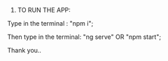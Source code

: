 1.  TO RUN THE APP:








Type in the terminal : "npm i";





Then type in the terminal: "ng serve" OR "npm start";



Thank you..
